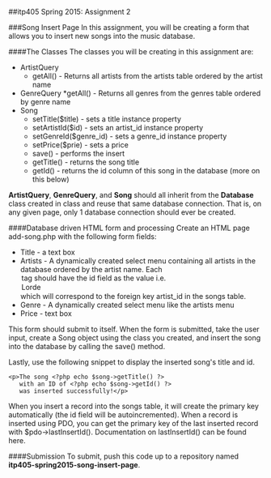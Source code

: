 ##itp405 Spring 2015: Assignment 2

###Song Insert Page
In this assignment, you will be creating a form that allows you to insert new songs into the music database.

####The Classes
The classes you will be creating in this assignment are:

* ArtistQuery
  * getAll() - Returns all artists from the artists table ordered by the artist name
* GenreQuery
  *getAll() - Returns all genres from the genres table ordered by genre name
* Song
  * setTitle($title) - sets a title instance property
  * setArtistId($id) - sets an artist_id instance property
  * setGenreId($genre_id) - sets a genre_id instance property
  * setPrice($prie) - sets a price
  * save() - performs the insert
  * getTitle() - returns the song title
  * getId() - returns the id column of this song in the database (more on this below)

**ArtistQuery**, **GenreQuery**, and **Song** should all inherit from the **Database** class created in class and reuse that same database connection. That is, on any given page, only 1 database connection should ever be created.

####Database driven HTML form and processing
Create an HTML page add-song.php with the following form fields:

* Title - a text box
* Artists - A dynamically created select menu containing all artists in the database ordered by the artist name. Each <option> tag should have the id field as the value i.e. <option value="9">Lorde</option> which will correspond to the foreign key artist_id in the songs table.
* Genre - A dynamically created select menu like the artists menu
* Price - text box

This form should submit to itself. When the form is submitted, take the user input, create a Song object using the class you created, and insert the song into the database by calling the save() method.

Lastly, use the following snippet to display the inserted song's title and id.

```
<p>The song <?php echo $song->getTitle() ?>
   with an ID of <?php echo $song->getId() ?>
   was inserted successfully!</p>
```
When you insert a record into the songs table, it will create the primary key automatically (the id field will be autoincremented). When a record is inserted using PDO, you can get the primary key of the last inserted record with $pdo->lastInsertId(). Documentation on lastInsertId() can be found here.

####Submission
To submit, push this code up to a repository named **itp405-spring2015-song-insert-page**.


